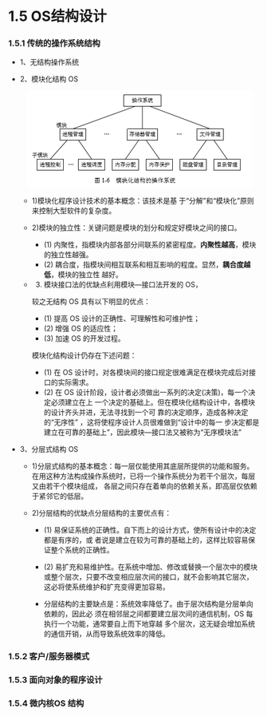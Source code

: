 # 1.5 OS结构设计

### 1.5.1 传统的操作系统结构 

* 1、无结构操作系统 

* 2、模块化结构 OS 

    <div align=center><img src="./img/模块化结构的操作系统.png"/></div>

    * 1)模块化程序设计技术的基本概念：该技术是基 于“分解”和“模块化”原则来控制大型软件的复杂度。
    
    * 2)模块的独立性：关键问题是模块的划分和规定好模块之间的接口。
    
      * (1) 内聚性，指模块内部各部分间联系的紧密程度。**内聚性越高**，模块的独立性越强。 
      * (2) 耦合度，指模块间相互联系和相互影响的程度。显然，**耦合度越低**，模块的独立性 越好。 

    * 3) 模块接口法的优缺点利用模块―接口法开发的 OS，
    
      较之无结构 OS 具有以下明显的优点： 
      * (1) 提高 OS 设计的正确性、可理解性和可维护性； 
      * (2) 增强 OS 的适应性； 
      * (3) 加速 OS 的开发过程。 
      
      模块化结构设计仍存在下述问题： 
      * (1) 在 OS 设计时，对各模块间的接口规定很难满足在模块完成后对接口的实际需求。 
      * (2) 在 OS 设计阶段，设计者必须做出一系列的决定(决策)，每一个决定必须建立在上 一个决定的基础上。但在模块化结构设计中，各模块的设计齐头并进，无法寻找到一个可 靠的决定顺序，造成各种决定的“无序性” ，这将使程序设计人员很难做到“设计中的每一 步决定都是建立在可靠的基础上”，因此模块―接口法又被称为“无序模块法”

* 3、分层式结构 OS 

  * 1)分层式结构的基本概念：每一层仅能使用其底层所提供的功能和服务。在用这种方法构成操作系统时，已将一个操作系统分为若干个层次，每层又由若干个模块组成， 各层之间只存在着单向的依赖关系，即高层仅依赖于紧邻它的低层。 
  
  * 2)分层结构的优缺点分层结构的主要优点有： 
  
    * (1) 易保证系统的正确性。自下而上的设计方式，使所有设计中的决定都是有序的，或 者说是建立在较为可靠的基础上的，这样比较容易保证整个系统的正确性。 
  
    * (2) 易扩充和易维护性。在系统中增加、修改或替换一个层次中的模块或整个层次，只要不改变相应层次间的接口，就不会影响其它层次，这必将使系统维护和扩充变得更加容易。 
    
    * 分层结构的主要缺点是：系统效率降低了。由于层次结构是分层单向依赖的，因此必 须在相邻层之间都要建立层次间的通信机制，OS 每执行一个功能，通常要自上而下地穿越 多个层次，这无疑会增加系统的通信开销，从而导致系统效率的降低。


### 1.5.2 客户/服务器模式 

### 1.5.3 面向对象的程序设计 


### 1.5.4 微内核OS 结构 








































